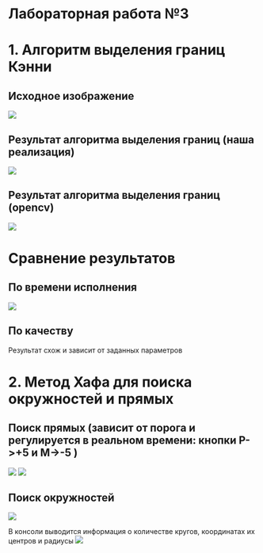 # Лабораторная работа №3
# 1. Алгоритм выделения границ Кэнни
## Исходное изображение
![](https://cdn.discordapp.com/attachments/765592904194326548/785187755398529056/unknown.png)
## Результат алгоритма выделения границ (наша реализация)
![](https://cdn.discordapp.com/attachments/765592904194326548/785188419197730816/unknown.png)
## Результат алгоритма выделения границ (opencv)
![](https://cdn.discordapp.com/attachments/765592904194326548/785188777693282314/unknown.png)
# Сравнение результатов
## По времени исполнения
![](https://cdn.discordapp.com/attachments/765592904194326548/785189062171426816/unknown.png)
## По качеству
Результат схож и зависит от заданных параметров
# 2. Метод Хафа для поиска окружностей и прямых
## Поиск прямых (зависит от порога и регулируется в реальном времени: кнопки P->+5 и M->-5 )
![](https://cdn.discordapp.com/attachments/765592904194326548/785192740253466624/unknown.png)
![](https://cdn.discordapp.com/attachments/765592904194326548/785193007351463956/unknown.png)
## Поиск окружностей
![](https://cdn.discordapp.com/attachments/765592904194326548/785193880252973076/unknown.png)

В консоли выводится информация о количестве кругов, координатах их центров и радиусы
![](https://cdn.discordapp.com/attachments/765592904194326548/785194244461428786/unknown.png)
